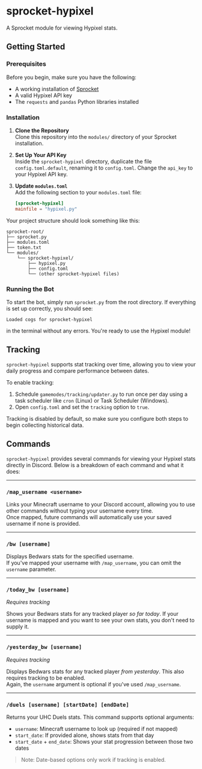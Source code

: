 # sprocket-hypixel

A Sprocket module for viewing Hypixel stats.

## Getting Started

### Prerequisites

Before you begin, make sure you have the following:

- A working installation of [Sprocket](https://github.com/SamOutabrae/Sprocket)
- A valid Hypixel API key
- The `requests` and `pandas` Python libraries installed

### Installation

1. **Clone the Repository**  
   Clone this repository into the `modules/` directory of your Sprocket installation.

2. **Set Up Your API Key**  
   Inside the `sprocket-hypixel` directory, duplicate the file `config.toml.default`, renaming it to `config.toml`.
   Change the `api_key` to your Hypixel API key.

3. **Update `modules.toml`**  
   Add the following section to your `modules.toml` file:

   ```toml
   [sprocket-hypixel]
   mainfile = "hypixel.py"
   ```


Your project structure should look something like this:

```
sprocket-root/
├── sprocket.py
├── modules.toml
├── token.txt
└── modules/
    └── sprocket-hypixel/
        ├── hypixel.py
        ├── config.toml
        └── (other sprocket-hypixel files)
```

### Running the Bot

To start the bot, simply run `sprocket.py` from the root directory. If everything is set up correctly, you should see:

```
Loaded cogs for sprocket-hypixel
```

in the terminal without any errors. You're ready to use the Hypixel module!

## Tracking

`sprocket-hypixel` supports stat tracking over time, allowing you to view your daily progress and compare performance between dates.

To enable tracking:

1. Schedule `gamemodes/tracking/updater.py` to run once per day using a task scheduler like `cron` (Linux) or Task Scheduler (Windows).
2. Open `config.toml` and set the `tracking` option to `true`.

Tracking is disabled by default, so make sure you configure both steps to begin collecting historical data.

## Commands

`sprocket-hypixel` provides several commands for viewing your Hypixel stats directly in Discord. Below is a breakdown of each command and what it does:

---

### `/map_username <username>`

Links your Minecraft username to your Discord account, allowing you to use other commands without typing your username every time.  
Once mapped, future commands will automatically use your saved username if none is provided.

---

### `/bw [username]`

Displays Bedwars stats for the specified username.  
If you've mapped your username with `/map_username`, you can omit the `username` parameter.

---

### `/today_bw [username]`
*Requires tracking*

Shows your Bedwars stats for any tracked player *so far today*.
If your username is mapped and you want to see your own stats, you don't need to supply it.

---

### `/yesterday_bw [username]`
*Requires tracking*

Displays Bedwars stats for any tracked player *from yesterday*. This also requires tracking to be enabled.  
Again, the `username` argument is optional if you've used `/map_username`.

---

### `/duels [username] [startDate] [endDate]`

Returns your UHC Duels stats. This command supports optional arguments:

- `username`: Minecraft username to look up (required if not mapped)
- `start_date`: If provided alone, shows stats from that day
- `start_date` + `end_date`: Shows your stat progression between those two dates

> Note: Date-based options only work if tracking is enabled.